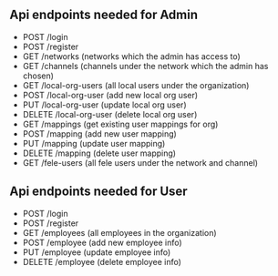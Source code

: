 ## Api endpoints needed for Admin
* POST /login
* POST /register
* GET  /networks (networks which the admin has access to)
* GET  /channels (channels under the network which the admin has chosen)
* GET  /local-org-users (all local users under the organization)
* POST /local-org-user (add new local org user)
* PUT  /local-org-user (update local org user)
* DELETE /local-org-user (delete local org user)
* GET  /mappings (get existing user mappings for org)
* POST /mapping (add new user mapping)
* PUT  /mapping (update user mapping)
* DELETE /mapping (delete user mapping)
* GET  /fele-users (all fele users under the network and channel)

## Api endpoints needed for User
* POST /login
* POST /register
* GET  /employees (all employees in the organization)
* POST /employee (add new employee info)
* PUT  /employee (update employee info)
* DELETE /employee (delete employee info)

